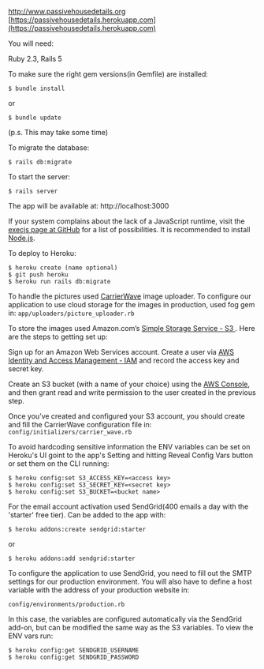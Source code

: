 [http://www.passivehousedetails.org
](http://www.passivehousedetails.org)
[https://passivehousedetails.herokuapp.com](https://passivehousedetails.herokuapp.com)


You will need:

Ruby 2.3,
Rails 5

To make sure the right gem versions(in Gemfile) are installed:

    $ bundle install

 or 

    $ bundle update

(p.s. This may take some time)    

To migrate the database:

    $ rails db:migrate

To start the server:

    $ rails server

The app will be available at: http://localhost:3000     

If your system complains about the lack of a JavaScript runtime, visit the [execjs page at GitHub](https://github.com/sstephenson/execjs) for a list of possibilities. It is recommended to install [Node.js](https://nodejs.org/en/).


To deploy to Heroku:

    $ heroku create (name optional)
    $ git push heroku
    $ heroku run rails db:migrate

To handle the pictures used [CarrierWave](https://github.com/carrierwaveuploader/carrierwave) image uploader.
To configure our application to use cloud storage for the images in production, used fog gem in:
`app/uploaders/picture_uploader.rb`

To store the images used Amazon.com’s [Simple Storage Service - S3 ](https://aws.amazon.com/s3/).
Here are the steps to getting set up:

Sign up for an Amazon Web Services account.
Create a user via [AWS Identity and Access Management - IAM](https://aws.amazon.com/iam/) and record the access key and secret key.

Create an S3 bucket (with a name of your choice) using the [AWS Console](https://signin.aws.amazon.com/signin?redirect_uri=https%3A%2F%2Fconsole.aws.amazon.com%2Fs3%2Fhome%3Fstate%3DhashArgs%2523%26isauthcode%3Dtrue&client_id=arn%3Aaws%3Aiam%3A%3A015428540659%3Auser%2Fs3&forceMobileApp=0), and then grant read and write permission to the user created in the previous step.

Once you’ve created and configured your S3 account, you should create and fill the CarrierWave configuration file in:
`config/initializers/carrier_wave.rb`

To avoid hardcoding sensitive information the ENV variables can be set on Heroku's UI goint to the app's Setting and hitting Reveal Config Vars button  or set them on the CLI running:

    $ heroku config:set S3_ACCESS_KEY=<access key>
    $ heroku config:set S3_SECRET_KEY=<secret key>
    $ heroku config:set S3_BUCKET=<bucket name>

For the email account activation used SendGrid(400 emails a day with the 'starter' free tier). Can be added to the app with:

    $ heroku addons:create sendgrid:starter  

or

    $ heroku addons:add sendgrid:starter  



To configure the application to use SendGrid, you need to fill out the SMTP settings for our production environment. You will also have to define a host variable with the address of your production website in:

`config/environments/production.rb`  

In this case, the variables are configured automatically via the SendGrid add-on, but can be modified the same way as the S3 variables.
To view the ENV vars run:

    $ heroku config:get SENDGRID_USERNAME
    $ heroku config:get SENDGRID_PASSWORD


